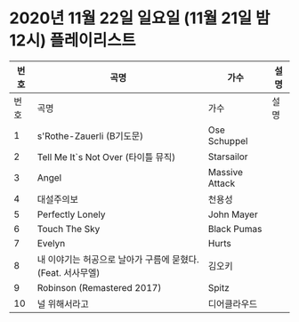 # 2020년 11월 22일 일요일 (11월 21일 밤 12시) 플레이리스트

| 번호 | 곡명 | 가수 | 설명 |
|------|------|------|------|
| 번호 | 곡명 | 가수 | 설명 |
| 1 | s'Rothe-Zauerli (B기도문) | Ose Schuppel |  |
| 2 | Tell Me It`s Not Over (타이틀 뮤직) | Starsailor |  |
| 3 | Angel | Massive Attack |  |
| 4 | 대설주의보 | 천용성 |  |
| 5 | Perfectly Lonely | John Mayer |  |
| 6 | Touch The Sky | Black Pumas |  |
| 7 | Evelyn | Hurts |  |
| 8 | 내 이야기는 허공으로 날아가 구름에 묻혔다. (Feat. 서사무엘) | 김오키 |  |
| 9 | Robinson (Remastered 2017) | Spitz |  |
| 10 | 널 위해서라고 | 디어클라우드 |  |
